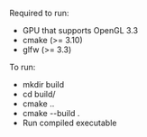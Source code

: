 Required to run:

- GPU that supports OpenGL 3.3
- cmake (>= 3.10)
- glfw (>= 3.3)

To run:

- mkdir build
- cd build/
- cmake ..
- cmake --build .
- Run compiled executable
